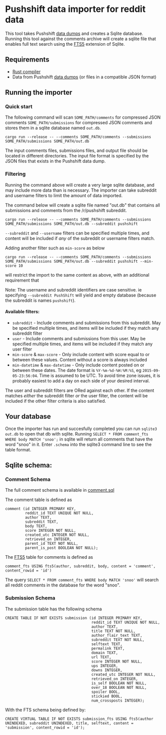 # Pushshift data importer for reddit data

This tool takes Pushshift [data dumps](https://files.pushshift.io/reddit/) and creates a Sqlite database. Running this tool against the comments archive will create a sqlite file that enables full text search using the [FTS5](https://www.sqlite.org/fts5.html) extension of Sqlite.

## Requirements
 * [Rust compiler](https://www.rust-lang.org/tools/install)
 * Data from Pushshift [data dumps](https://files.pushshift.io/reddit/) (or files in a compatible JSON format)

## Running the importer
### Quick start

The following command will scan `SOME_PATH/comments` for compressed JSON comments `SOME_PATH/submissions` for compressed
JSON comments and stores them in a sqlite database named `out.db`. 

    cargo run --release -- --comments SOME_PATH/comments --submissions SOME_PATH/submissions SOME_PATH/out.db

The input comments files, submissions files, and output file should be located in different directories. The input file
format is specified by the JSON files that exists in the Pushshift data dump.

### Filtering

Running the command above will create a very large sqlite database, and may include more data than is necessary.
The importer can take subreddit and username filters to limit the amount of data imported.

The command below will create a sqlite file named "out.db" that contains all submissions and comments from
the /r/pushshift subreddit.

    cargo run --release -- --comments SOME_PATH/comments --submissions SOME_PATH/submissions SOME_PATH/out.db --subreddit pushshift

`--subreddit` and `--username` filters can be specified multiple times, and content will be included if *any* of the
subreddit or username filters match.

Adding another filter such as `min-score` as below

    cargo run --release -- --comments SOME_PATH/comments --submissions SOME_PATH/submissions SOME_PATH/out.db --subreddit pushshift --min-score 10

will restrict the import to the same content as above, with an additional requirement that 

Note: The username and subreddit identifiers are case sensitive. ie specifying `--subreddit PushShift` will yield and
empty database (because the subreddit is names `pushshift`).

#### Available filters:

* `subreddit` - Include comments and submissions from this subreddit. May be specified multiple times, and
items will be included if they match any subreddit filter
* `user` - Include comments and submissions from this user. May be specified multiple times, and
items will be included if they match any user filter
* `min-score` & `max-score` - Only include content with score equal to or between these values. Content without a score is always included 
* `min-datetime` & `max-datetime` - Only include content posted on or between these dates.
   The date format is `%Y-%m-%d-%H:%M:%S`, eg `2015-09-05-23:56:04`. Time is assumed to be UTC. To avoid time zone issues,
   it is probably easiest to add a day on each side of your desired interval.
  
The user and subreddit filters are ORed against each other. If the content matches *either* the subreddit filter
*or* the user filter, the content will be included if the other filter criteria is also satisfied.

## Your database
Once the importer has run and succesfully completed you can run `sqlite3 out.db` to open that db with sqlite.
Running `SELECT * FROM comment_fts WHERE body MATCH 'snoo';` in sqlite will return all comments that have the word "snoo" in it.
Enter `.schema` into the sqlite3 command line to see the table format.

## Sqlite schema:
### Comment Schema

The full comment schema is available in [comment.sql](src/sqlite/comment.sql)

The comment table is defined as


    comment (id INTEGER PRIMARY KEY,
             reddit_id TEXT UNIQUE NOT NULL,
             author TEXT,
             subreddit TEXT,
             body TEXT,
             score INTEGER NOT NULL,
             created_utc INTEGER NOT NULL,
             retrieved_on INTEGER,
             parent_id TEXT NOT NULL,
             parent_is_post BOOLEAN NOT NULL);

The [FTS5](https://www.sqlite.org/fts5.html) table for comments is defined as

    comment_fts USING fts5(author, subreddit, body, content = 'comment', content_rowid = 'id')

The query `SELECT * FROM comment_fts WHERE body MATCH 'snoo'` will search all reddit comments in the database for the word "snoo".

### Submission Schema

The submission table has the following schema

    CREATE TABLE IF NOT EXISTS submission (id INTEGER PRIMARY KEY,
                                           reddit_id TEXT UNIQUE NOT NULL,
                                           author TEXT,
                                           title TEXT NOT NULL,
                                           author_flair_text TEXT,
                                           subreddit TEXT NOT NULL,
                                           selftext TEXT,
                                           permalink TEXT,
                                           domain TEXT,
                                           url TEXT,
                                           score INTEGER NOT NULL,
                                           ups INTEGER,
                                           downs INTEGER,
                                           created_utc INTEGER NOT NULL,
                                           retrieved_on INTEGER,
                                           is_self BOOLEAN NOT NULL,
                                           over_18 BOOLEAN NOT NULL,
                                           spoiler BOOL,
                                           stickied BOOL,
                                           num_crossposts INTEGER);

With the FTS schema being defined by:

    CREATE VIRTUAL TABLE IF NOT EXISTS submission_fts USING fts5(author UNINDEXED, subreddit UNINDEXED, title, selftext, content = 'submission', content_rowid = 'id');
